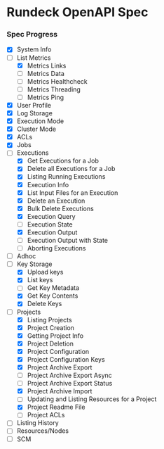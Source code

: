 Rundeck OpenAPI Spec
====================

### Spec Progress
- [x] System Info
- [ ] List Metrics
  - [x] Metrics Links
  - [ ] Metrics Data
  - [ ] Metrics Healthcheck
  - [ ] Metrics Threading
  - [ ] Metrics Ping
- [x] User Profile
- [x] Log Storage
- [x] Execution Mode
- [x] Cluster Mode
- [x] ACLs
- [x] Jobs
- [ ] Executions
  - [x] Get Executions for a Job
  - [x] Delete all Executions for a Job
  - [x] Listing Running Executions
  - [x] Execution Info
  - [x] List Input Files for an Execution
  - [x] Delete an Execution
  - [x] Bulk Delete Executions
  - [x] Execution Query
  - [ ] Execution State
  - [x] Execution Output
  - [ ] Execution Output with State
  - [ ] Aborting Executions
- [ ] Adhoc
- [ ] Key Storage
  - [x] Upload keys
  - [x] List keys
  - [ ] Get Key Metadata
  - [x] Get Key Contents
  - [x] Delete Keys
- [ ] Projects
  - [x] Listing Projects
  - [x] Project Creation
  - [x] Getting Project Info
  - [x] Project Deletion
  - [x] Project Configuration
  - [x] Project Configuration Keys
  - [x] Project Archive Export
  - [ ] Project Archive Export Async
  - [ ] Project Archive Export Status
  - [x] Project Archive Import
  - [ ] Updating and Listing Resources for a Project
  - [x] Project Readme File
  - [ ] Project ACLs
- [ ] Listing History
- [ ] Resources/Nodes
- [ ] SCM